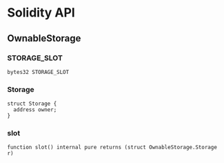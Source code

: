 # Solidity API

## OwnableStorage

### STORAGE_SLOT

```solidity
bytes32 STORAGE_SLOT
```

### Storage

```solidity
struct Storage {
  address owner;
}
```

### slot

```solidity
function slot() internal pure returns (struct OwnableStorage.Storage r)
```

